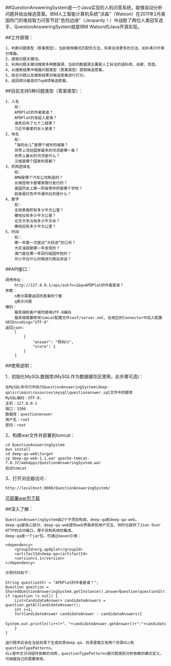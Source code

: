##QuestionAnsweringSystem是一个Java实现的人机问答系统，能够自动分析问题并给出候选答案。IBM人工智能计算机系统"沃森"（Watson）在2011年2月美国热门的电视智力问答节目"危险边缘"（Jeopardy！）中战胜了两位人类冠军选手，QuestionAnsweringSystem就是IBM Watson的Java开源实现。

##工作原理：

    1、判断问题类型（答案类型），当前使用模式匹配的方法，将来支持更多的方法，如朴素贝叶斯分类器。
    2、提取问题关键词。
    3、利用问题关键词搜索多种数据源，当前的数据源主要是人工标注的语料库、谷歌、百度。
    4、从搜索结果中根据问题类型（答案类型）提取候选答案。
    5、结合问题以及搜索结果对候选答案进行打分。
    6、返回得分最高的TopN项候选答案。
	
##目前支持5种问题类型（答案类型）：

    1、人名 
		如：
		APDPlat的作者是谁？
		APDPlat的发起人是谁？
		谁死后布了七十二疑冢？
		习近平最爱的女人是谁？
	2、地名
		如：
		“海的女儿”是哪个城市的城徽？
		世界上流经国家最多的河流是哪一条？
		世界上最长的河流是什么？
		汉城是哪个国家的首都？
	3、机构团体名
		如：
		BMW是哪个汽车公司制造的？
		长城信用卡是哪家银行发行的？
		美国历史上第一所高等学府是哪个学校？
		前身是红色中华通讯社的是什么？
	4、数字
		如：
		全球表面积有多少平方公里？
		撒哈拉有多少平方公里？
		北京大学占地多少平方米？
		撒哈拉有多少平方公里？
	5、时间
		如：
		哪一年第一次提出“大跃进”的口号？
		大庆油田是哪一年发现的？
		澳门是在哪一年回归祖国怀抱的？
		邓小平在什么时候进行南巡讲话？
		
##API接口：

	调用地址：
		http://127.0.0.1/api/ask?n=1&q=APDPlat的作者是谁？
	参数：
		n表示需要返回的答案的个数
		q表示问题
	编码：
		服务端和客户端均使用UTF-8编码
		服务端需要修改tomcat配置文件conf/server.xml，在相应的Connector中加入配置URIEncoding="UTF-8"
	返回json:
		[
			{
				"answer": "杨尚川",
				"score": 1
			}
		]
			
##使用说明：

1、初始化MySQL数据库(MySQL作为数据缓存区使用，此步骤可选)：   

    在MySQL命令行中执行QuestionAnsweringSystem\deep-qa\src\main\resources\mysql\questionanswer.sql文件中的脚本   
    MySQL编码：UTF-8，
    主机：127.0.0.1
    端口：3306
    数据库：questionanswer
    用户名：root
    密码：root
	
2、构建war文件并部署到tomcat：

    cd QuestionAnsweringSystem   
    mvn install   
    cd deep-qa-web\target
    cp deep-qa-web-1.1.war apache-tomcat-7.0.37/webapps/QuestionAnsweringSystem.war   
    启动tomcat
	
3、打开浏览器访问：

    http://localhost:8080/QuestionAnsweringSystem/
	
[可部署war包下载](http://pan.baidu.com/s/1hq9pekc)

##深入了解：

    QuestionAnsweringSystem由2个子项目构成，deep-qa和deep-qa-web。
    deep-qa是核心部分，deep-qa-web提供web界面来和用户交互，同时也提供了Json Over HTTP的访问接口，便于异构系统的集成。
    deep-qa是一个jar包，可通过maven引用：
    
    <dependency>
        <groupId>org.apdplat</groupId>
        <artifactId>deep-qa</artifactId>
        <version>1.1</version>
    </dependency>

    示例代码如下：

    String questionStr = "APDPlat的作者是谁？";
    Question question = SharedQuestionAnsweringSystem.getInstance().answerQuestion(questionStr);
    if (question != null) {
        List<CandidateAnswer> candidateAnswers = question.getAllCandidateAnswer();
        int i=1;
        for(CandidateAnswer candidateAnswer : candidateAnswers){
            System.out.println((i++)+"、"+candidateAnswer.getAnswer()+":"+candidateAnswer.getScore());
        }
    }

    运行程序后会在当前目录下生成目录deep-qa，目录里面又有两个目录dic和questionTypePatterns。
    dic是中文分词组件依赖的词库，questionTypePatterns是问题类别分析依赖的模式定义，可根据自己的需要修改。
